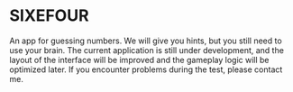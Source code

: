 # SIXEFOUR
An app for guessing numbers. We will give you hints, but you still need to use your brain. The current application is still under development, and the layout of the interface will be improved and the gameplay logic will be optimized later. If you encounter problems during the test, please contact me.

